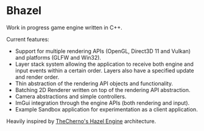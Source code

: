 # Bhazel

Work in progress game engine written in C++.

Current features:
-  Support for multiple rendering APIs (OpenGL, Direct3D 11 and Vulkan) and platforms (GLFW and Win32).
-  Layer stack system allowing the application to receive both engine and input events within a certain order. Layers also have a specified update and render order.
-  Thin abstraction of the rendering API objects and functionality.
-  Batching 2D Renderer written on top of the rendering API abstraction.
-  Camera abstractions and simple controllers.
-  ImGui integration through the engine APIs (both rendering and input).
-  Example Sandbox application for experimentation as a client application.


Heavily inspired by [TheCherno's Hazel Engine](https://github.com/TheCherno/Hazel) architecture.